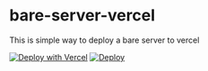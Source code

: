 # bare-server-vercel

This is simple way to deploy a bare server to vercel

[![Deploy with Vercel](https://vercel.com/button)](https://vercel.com/new/clone?repository-url=https://github.com/illusionTBA/bare-server-vercel)
[![Deploy](https://www.herokucdn.com/deploy/button.svg)](https://heroku.com/deploy)
